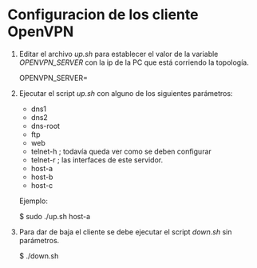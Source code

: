 # Configuracion de los cliente OpenVPN

1. Editar el archivo *up.sh* para establecer el valor de la variable *OPENVPN_SERVER* con la ip de la PC que está corriendo la topología.
   
   OPENVPN_SERVER=

2. Ejecutar el script *up.sh* con alguno de los siguientes parámetros:
   - dns1
   - dns2
   - dns-root
   - ftp
   - web
   - telnet-h     ; todavía queda ver como se deben configurar
   - telnet-r	  ; las interfaces de este servidor.
   - host-a
   - host-b
   - host-c

   Ejemplo:

   $ sudo ./up.sh host-a

3. Para dar de baja el cliente se debe ejecutar el script *down.sh* sin parámetros.
   
   $ ./down.sh